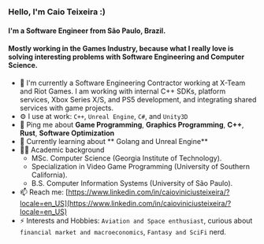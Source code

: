 ### Hello, I'm Caio Teixeira :)

#### I'm a Software Engineer from São Paulo, Brazil.
#### Mostly working in the **Games Industry**, because what I really love is solving interesting problems with Software Engineering and Computer Science.

- 🏢 I'm currently a Software Engineering Contractor working at X-Team and Riot Games. I am working with internal C++ SDKs, platform services, Xbox Series X/S, and PS5 development, and integrating shared services with game projects.
- ⚙️ I use at work: `C++`, `Unreal Engine`, `C#`, and `Unity3D`
- 💬 Ping me about **Game Programming**, **Graphics Programming**, **C++**, **Rust**, **Software Optimization**
- 🌱 Currently learning about ** Golang and Unreal Engine**
- 👨‍🎓 Academic background
  - MSc. Computer Science (Georgia Institute of Technology).
  - Specialization in Video Game Programming (University of Southern California).
  - B.S. Computer Information Systems (University of São Paulo).
- 📫 Reach me: [https://www.linkedin.com/in/caioviniciusteixeira/?locale=en_US](https://www.linkedin.com/in/caioviniciusteixeira/?locale=en_US)
- ⚡ Interests and Hobbies: `Aviation and Space enthusiast`, curious about `financial market and macroeconomics`, `Fantasy and SciFi` nerd.

<!--
**caioteixeira/caioteixeira** is a ✨ _special_ ✨ repository because its `README.md` (this file) appears on your GitHub profile.

Here are some ideas to get you started:

- 🔭 I’m currently working on Tapps Games
- 🌱 I’m currently learning ...
- 👯 I’m looking to collaborate on ...
- 🤔 I’m looking for help with ...
- 💬 Ask me about ...
- 📫 How to reach me: ...
- 😄 Pronouns: ...
- ⚡ Fun fact: ...
-->
